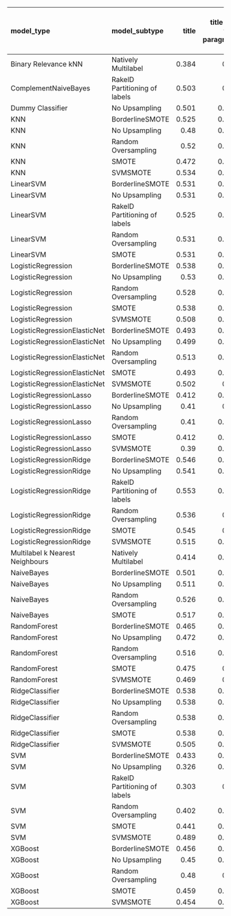 | model_type                      | model_subtype                 |   title |   title and first paragraph |   title and 5 sentences |   title and 10 sentences |   title and first sentence each paragraph | raw text   |
|:--------------------------------|:------------------------------|--------:|----------------------------:|------------------------:|-------------------------:|------------------------------------------:|:-----------|
| Binary Relevance kNN            | Natively Multilabel           |   0.384 |                       0.35  |                   0.319 |                    0.15  |                                     0.145 | 0.111      |
| ComplementNaiveBayes            | RakelD Partitioning of labels |   0.503 |                       0.44  |                   0.531 |                    0.525 |                                     0.57  | 0.621      |
| Dummy Classifier                | No Upsampling                 |   0.501 |                       0.454 |                   0.491 |                    0.427 |                                     0.461 | 0.485      |
| KNN                             | BorderlineSMOTE               |   0.525 |                       0.361 |                   0.366 |                    0.335 |                                     0.327 | 0.297      |
| KNN                             | No Upsampling                 |   0.48  |                       0.419 |                   0.349 |                    0.241 |                                     0.285 | 0.134      |
| KNN                             | Random Oversampling           |   0.52  |                       0.444 |                   0.416 |                    0.332 |                                     0.337 | 0.210      |
| KNN                             | SMOTE                         |   0.472 |                       0.338 |                   0.338 |                    0.323 |                                     0.327 | 0.325      |
| KNN                             | SVMSMOTE                      |   0.534 |                       0.428 |                   0.452 |                    0.342 |                                     0.328 | 0          |
| LinearSVM                       | BorderlineSMOTE               |   0.531 |                       0.454 |                   0.503 |                    0.465 |                                     0.545 | 0.550      |
| LinearSVM                       | No Upsampling                 |   0.531 |                       0.454 |                   0.503 |                    0.465 |                                     0.545 | 0.550      |
| LinearSVM                       | RakelD Partitioning of labels |   0.525 |                       0.453 |                   0.469 |                    0.457 |                                     0.544 | 0.536      |
| LinearSVM                       | Random Oversampling           |   0.531 |                       0.454 |                   0.503 |                    0.465 |                                     0.545 | 0.550      |
| LinearSVM                       | SMOTE                         |   0.531 |                       0.454 |                   0.503 |                    0.465 |                                     0.545 | 0.550      |
| LogisticRegression              | BorderlineSMOTE               |   0.538 |                       0.452 |                   0.509 |                    0.492 |                                     0.496 | 0.558      |
| LogisticRegression              | No Upsampling                 |   0.53  |                       0.471 |                   0.506 |                    0.47  |                                     0.535 | 0.551      |
| LogisticRegression              | Random Oversampling           |   0.528 |                       0.461 |                   0.509 |                    0.466 |                                     0.519 | 0.579      |
| LogisticRegression              | SMOTE                         |   0.538 |                       0.454 |                   0.509 |                    0.486 |                                     0.524 | 0.540      |
| LogisticRegression              | SVMSMOTE                      |   0.508 |                       0.457 |                   0.519 |                    0.475 |                                     0.537 | 0.540      |
| LogisticRegressionElasticNet    | BorderlineSMOTE               |   0.493 |                       0.444 |                   0.481 |                    0.477 |                                     0.555 | 0.578      |
| LogisticRegressionElasticNet    | No Upsampling                 |   0.499 |                       0.441 |                   0.485 |                    0.47  |                                     0.522 | 0.574      |
| LogisticRegressionElasticNet    | Random Oversampling           |   0.513 |                       0.448 |                   0.486 |                    0.48  |                                     0.556 | 0.581      |
| LogisticRegressionElasticNet    | SMOTE                         |   0.493 |                       0.444 |                   0.475 |                    0.482 |                                     0.559 | 0.579      |
| LogisticRegressionElasticNet    | SVMSMOTE                      |   0.502 |                       0.47  |                   0.473 |                    0.477 |                                     0.531 | 0.573      |
| LogisticRegressionLasso         | BorderlineSMOTE               |   0.412 |                       0.483 |                   0.479 |                    0.483 |                                     0.558 | 0.554      |
| LogisticRegressionLasso         | No Upsampling                 |   0.41  |                       0.47  |                   0.468 |                    0.464 |                                     0.532 | 0.545      |
| LogisticRegressionLasso         | Random Oversampling           |   0.41  |                       0.484 |                   0.482 |                    0.477 |                                     0.549 | 0.545      |
| LogisticRegressionLasso         | SMOTE                         |   0.412 |                       0.484 |                   0.476 |                    0.509 |                                     0.554 | 0.558      |
| LogisticRegressionLasso         | SVMSMOTE                      |   0.39  |                       0.429 |                   0.491 |                    0.489 |                                     0.57  | 0.566      |
| LogisticRegressionRidge         | BorderlineSMOTE               |   0.546 |                       0.478 |                   0.539 |                    0.498 |                                     0.573 | 0.561      |
| LogisticRegressionRidge         | No Upsampling                 |   0.541 |                       0.473 |                   0.526 |                    0.492 |                                     0.575 | 0.541      |
| LogisticRegressionRidge         | RakelD Partitioning of labels |   0.553 |                       0.449 |                   0.516 |                    0.468 |                                     0.519 | 0.525      |
| LogisticRegressionRidge         | Random Oversampling           |   0.536 |                       0.47  |                   0.525 |                    0.504 |                                     0.581 | 0.571      |
| LogisticRegressionRidge         | SMOTE                         |   0.545 |                       0.48  |                   0.537 |                    0.488 |                                     0.579 | 0.574      |
| LogisticRegressionRidge         | SVMSMOTE                      |   0.515 |                       0.472 |                   0.519 |                    0.493 |                                     0.554 | 0.577      |
| Multilabel k Nearest Neighbours | Natively Multilabel           |   0.414 |                       0.394 |                   0.504 |                    0.411 |                                     0.456 | 0.386      |
| NaiveBayes                      | BorderlineSMOTE               |   0.501 |                       0.555 |                   0.589 |                    0.613 |                                     0.615 | 0.662      |
| NaiveBayes                      | No Upsampling                 |   0.511 |                       0.505 |                   0.525 |                    0.521 |                                     0.512 | 0.467      |
| NaiveBayes                      | Random Oversampling           |   0.526 |                       0.557 |                   0.581 |                    0.603 |                                     0.603 | **0.666**  |
| NaiveBayes                      | SMOTE                         |   0.517 |                       0.546 |                   0.581 |                    0.615 |                                     0.597 | 0.663      |
| RandomForest                    | BorderlineSMOTE               |   0.465 |                       0.461 |                   0.418 |                    0.472 |                                     0.502 | 0.567      |
| RandomForest                    | No Upsampling                 |   0.472 |                       0.461 |                   0.434 |                    0.413 |                                     0.446 | 0.475      |
| RandomForest                    | Random Oversampling           |   0.516 |                       0.492 |                   0.48  |                    0.477 |                                     0.555 | 0.609      |
| RandomForest                    | SMOTE                         |   0.475 |                       0.44  |                   0.439 |                    0.437 |                                     0.515 | 0.531      |
| RandomForest                    | SVMSMOTE                      |   0.469 |                       0.47  |                   0.448 |                    0.472 |                                     0.473 | 0.512      |
| RidgeClassifier                 | BorderlineSMOTE               |   0.538 |                       0.472 |                   0.526 |                    0.481 |                                     0.572 | 0.582      |
| RidgeClassifier                 | No Upsampling                 |   0.538 |                       0.465 |                   0.526 |                    0.481 |                                     0.572 | 0.582      |
| RidgeClassifier                 | Random Oversampling           |   0.538 |                       0.472 |                   0.526 |                    0.481 |                                     0.572 | 0.582      |
| RidgeClassifier                 | SMOTE                         |   0.538 |                       0.472 |                   0.526 |                    0.481 |                                     0.572 | 0.582      |
| RidgeClassifier                 | SVMSMOTE                      |   0.505 |                       0.464 |                   0.518 |                    0.489 |                                     0.566 | 0.594      |
| SVM                             | BorderlineSMOTE               |   0.433 |                       0.315 |                   0.342 |                    0.373 |                                     0.364 | 0.380      |
| SVM                             | No Upsampling                 |   0.326 |                       0.256 |                   0.337 |                    0.406 |                                     0.433 | 0.422      |
| SVM                             | RakelD Partitioning of labels |   0.303 |                       0.26  |                   0.347 |                    0.34  |                                     0.353 | 0.330      |
| SVM                             | Random Oversampling           |   0.402 |                       0.299 |                   0.351 |                    0.435 |                                     0.445 | 0.437      |
| SVM                             | SMOTE                         |   0.441 |                       0.323 |                   0.345 |                    0.372 |                                     0.373 | 0.379      |
| SVM                             | SVMSMOTE                      |   0.489 |                       0.305 |                   0.344 |                    0.352 |                                     0.38  | 0.362      |
| XGBoost                         | BorderlineSMOTE               |   0.456 |                       0.489 |                   0.474 |                    0.479 |                                     0.543 | 0.611      |
| XGBoost                         | No Upsampling                 |   0.45  |                       0.461 |                   0.489 |                    0.505 |                                     0.546 | 0.624      |
| XGBoost                         | Random Oversampling           |   0.48  |                       0.49  |                   0.472 |                    0.489 |                                     0.542 | 0.582      |
| XGBoost                         | SMOTE                         |   0.459 |                       0.489 |                   0.484 |                    0.462 |                                     0.548 | 0.615      |
| XGBoost                         | SVMSMOTE                      |   0.454 |                       0.462 |                   0.467 |                    0.474 |                                     0.527 | 0.621      |